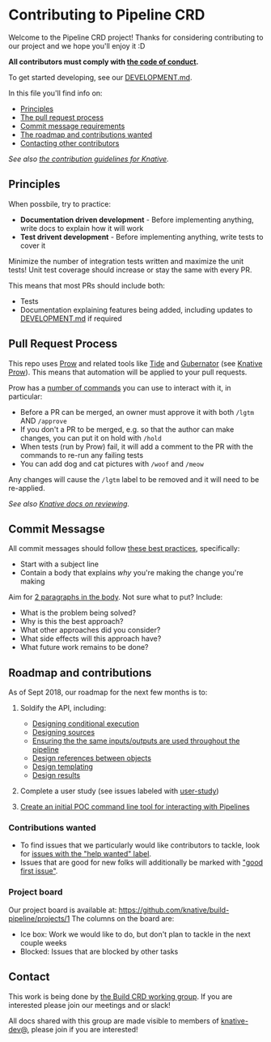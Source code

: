 # Contributing to Pipeline CRD

Welcome to the Pipeline CRD project! Thanks for considering contributing to our project and we hope you'll enjoy it :D

**All contributors must comply with [the code of conduct](./code-of-condut.md).**

To get started developing, see our [DEVELOPMENT.md](./DEVELOPMMENT.md).

In this file you'll find info on:

* [Principles](#principles)
* [The pull request process](#pull-request-process)
* [Commit message requirements](#commit-messages)
* [The roadmap and contributions wanted](#roadmap-and-contributions-wanted)
* [Contacting other contributors](#contact)

_See also [the contribution guidelines for Knative](https://github.com/knative/docs/blob/master/community/CONTRIBUTING.md)._

## Principles

When possbile, try to practice:

* **Documentation driven development** - Before implementing anything, write docs to explain
  how it will work
* **Test drivent development** - Before implementing anything, write tests to cover it

Minimize the number of integration tests written and maximize the unit tests! Unit test
coverage should increase or stay the same with every PR.

This means that most PRs should include both:

* Tests
* Documentation explaining features being added, including updates to [DEVELOPMENT.md](./DEVELOPMENT.md) if required

## Pull Request Process

This repo uses [Prow](https://github.com/kubernetes/test-infra/tree/master/prow)
and related tools like [Tide](https://github.com/kubernetes/test-infra/tree/master/prow/tide)
and [Gubernator](https://github.com/kubernetes/test-infra/tree/master/gubernator)
(see [Knative Prow](https://github.com/knative/test-infra/blob/master/ci/prow/prow_setup.md)).
This means that automation will be applied to your pull requests.

Prow has a [number of commands](https://prow.knative.dev/command-help) you can use to interact with it,
in particular:

* Before a PR can be merged, an owner must approve it with both `/lgtm` AND `/approve`
* If you don't a PR to be merged, e.g. so that the author can make changes, you can put it on hold with `/hold`
* When tests (run by Prow) fail, it will add a comment to the PR with the commands to re-run any failing tests
* You can add dog and cat pictures with `/woof` and `/meow`

Any changes will cause the `/lgtm` label to be removed and it will need to be re-applied.

_See also [Knative docs on reviewing](https://github.com/knative/docs/blob/master/community/REVIEWING.md)._

## Commit Messagse

All commit messages should follow [these best practices](https://chris.beams.io/posts/git-commit/),
specifically:

* Start with a subject line
* Contain a body that explains _why_ you're making the change you're making

Aim for [2 paragraphs in the body](https://www.youtube.com/watch?v=PJjmw9TRB7s).
Not sure what to put? Include:

* What is the problem being solved?
* Why is this the best approach?
* What other approaches did you consider?
* What side effects will this approach have?
* What future work remains to be done?

## Roadmap and contributions

As of Sept 2018, our roadmap for the next few months is to:

1. Soldify the API, including:

   * [Designing conditional execution](https://github.com/knative/build-pipeline/issues/27)
   * [Designing sources](https://github.com/knative/build-pipeline/issues/13)
   * [Ensuring the the same inputs/outputs are used throughout the pipeline](https://github.com/knative/build-pipeline/issues/11)
   * [Design references between objects](https://github.com/knative/build-pipeline/issues/38)
   * [Design templating](https://github.com/knative/build-pipeline/issues/36)
   * [Design results](https://github.com/knative/build-pipeline/issues/37)

2. Complete a user study (see issues labeled with [user-study](https://github.com/knative/build-pipeline/issues?q=is%3Aissue+is%3Aopen+label%3Auser-study))

3. [Create an initial POC command line tool for interacting with Pipelines](https://github.com/knative/build-pipeline/issues/35)

### Contributions wanted

* To find issues that we particularly would like contributors to tackle, look for
  [issues with the "help wanted" label](https://github.com/knative/build-pipeline/issues?q=is%3Aissue+is%3Aopen+label%3A%22help+wanted%22).
* Issues that are good for new folks will additionally be marked with
  ["good first issue"](https://github.com/knative/build-pipeline/issues?q=is%3Aissue+is%3Aopen+label%3A%22good+first+issue%22).

### Project board

Our project board is available at: https://github.com/knative/build-pipeline/projects/1
The columns on the board are:

* Ice box: Work we would like to do, but don't plan to tackle in the next couple weeks
* Blocked: Issues that are blocked by other tasks

## Contact

This work is being done by
[the Build CRD working group](https://github.com/knative/docs/blob/master/community/WORKING-GROUPS.md#build).
If you are interested please join our meetings and or slack!

All docs shared with this group are made visible to members of
[knative-dev@](https://groups.google.com/forum/#!forum/knative-dev), please join if you are interested!